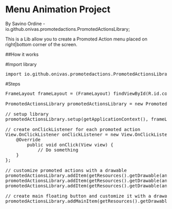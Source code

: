 # Menu Animation Project
By Savino Ordine - io.github.onivas.promotedactions.PromotedActionsLibrary;

This is a Lib allow you to create a Promoted Action menu placed on right|bottom corner of the screen.

##How it works

#Import library
<pre>
import io.github.onivas.promotedactions.PromotedActionsLibrary;
</pre>

#Steps
<pre>
FrameLayout frameLayout = (FrameLayout) findViewById(R.id.container);

PromotedActionsLibrary promotedActionsLibrary = new PromotedActionsLibrary();

// setup library
promotedActionsLibrary.setup(getApplicationContext(), frameLayout);

// create onClickListener for each promoted action
View.OnClickListener onClickListener = new View.OnClickListener() {
    @Override
        public void onClick(View view) {
            // Do something
    }
};

// customize promoted actions with a drawable
promotedActionsLibrary.addItem(getResources().getDrawable(android.R.drawable.ic_menu_edit), onClickListener);
promotedActionsLibrary.addItem(getResources().getDrawable(android.R.drawable.ic_menu_send), onClickListener);
promotedActionsLibrary.addItem(getResources().getDrawable(android.R.drawable.ic_input_get), onClickListener);

// create main floating button and customize it with a drawable
promotedActionsLibrary.addMainItem(getResources().getDrawable(android.R.drawable.ic_input_add));

</pre>